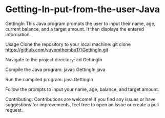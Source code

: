 # Getting-In-put-from-the-user-Java

GettingIn
This Java program prompts the user to input their name, age, current balance, and a target amount. It then displays the entered information.

Usage
Clone the repository to your local machine:
git clone https://github.com/vuyomthembu17/GettingIn.git

Navigate to the project directory:
cd GettingIn

Compile the Java program:
javac GettingIn.java

Run the compiled program:
java GettingIn

Follow the prompts to input your name, age, balance, and target amount.

Contributing:
Contributions are welcome! If you find any issues or have suggestions for improvements, feel free to open an issue or create a pull request.
